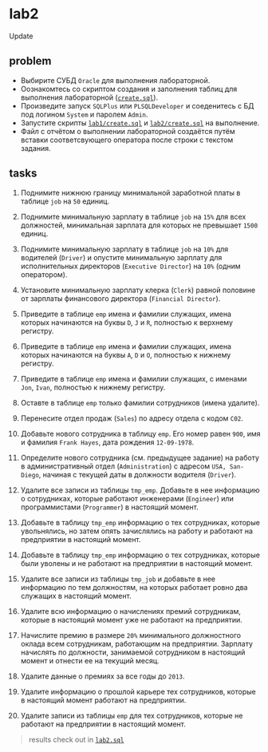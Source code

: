 # lab2
Update

## problem
* Выбирите СУБД `Oracle` для выполнения лабораторной. 
* Оознакомтесь со скриптом создания и заполнения таблиц для выполнения лабораторной ([`create.sql`](https://github.com/Drapegnik/bsu/blob/master/dms/lab2/create.sql)).
* Произведите запуск `SQLPlus` или `PLSQLDeveloper` и соеденитесь с БД под логином `System` и паролем `Admin`.
* Запустите скрипты [`lab1/create.sql`]((https://github.com/Drapegnik/bsu/blob/master/dms/lab1/create.sql)) и [`lab2/create.sql`]((https://github.com/Drapegnik/bsu/blob/master/dms/lab2/create.sql)) на выполнение.
* Файл с отчётом о выполнении лабораторной создаётся путём вставки соответсвующего оператора после строки с текстом задания.

## tasks
1. Поднимите нижнюю границу минимальной заработной платы в таблице `job` на `50` единиц.

2. Поднимите минимальную зарплату в таблице `job` на `15%` для всех должностей, минимальная зарплата для которых не превышает `1500` единиц.

3. Поднимите минимальную зарплату в таблице `job` на `10%` для водителей (`Driver`) и опустите минимальную зарплату для исполнительных директоров (`Executive Director`) на `10%` (одним оператором).

4. Установите минимальную зарплату клерка (`Clerk`) равной половине от зарплаты финансового директора (`Financial Director`).

5. Приведите в таблице `emp` имена и фамилии служащих, имена которых начинаются на буквы `D`, `J` и `R`, полностью к верхнему регистру.

6. Приведите в таблице `emp` имена и фамилии служащих, имена которых начинаются на буквы `A`, `D` и `O`, полностью к нижнему регистру.

7. Приведите в таблице `emp` имена и фамилии служащих, с именами `Jon`, `Ivan`, полностью к нижнему регистру.

8. Оставте в таблице `emp` только фамилии сотрудников (имена удалите).

9. Перенесите отдел продаж (`Sales`) по адресу отдела с кодом `C02`.

10. Добавьте нового сотрудника в таблицу `emp`. Его номер равен `900`, имя и фамилия `Frank Hayes`, дата рождения `12-09-1978`.

11. Определите нового сотрудника (см. предыдущее задание) на работу в административный отдел (`Administration`) с адресом `USA, San-Diego`, начиная с текущей даты в должности водителя (`Driver`).

12. Удалите все записи из таблицы `tmp_emp`. Добавьте в нее информацию о сотрудниках, которые работают инженерами (`Engineer`) или программистами (`Programmer`) в настоящий момент.

13. Добавьте в таблицу `tmp_emp` информацию о тех сотрудниках, которые увольнялись, но затем опять зачислялись на работу и работают на предприятии в настоящий момент.

14. Добавьте в таблицу `tmp_emp` информацию о тех сотрудниках, которые были уволены и не работают на предприятии в настоящий момент.

15. Удалите все записи из таблицы `tmp_job` и добавьте в нее информацию по тем должностям, на которых работает ровно два служащих в настоящий момент.

16. Удалите всю информацию о начислениях премий сотрудникам, которые в настоящий момент уже не работают на предприятии.

17. Начислите премию в размере `20%` минимального должностного оклада всем сотрудникам, работающим на предприятии. Зарплату начислять по должности, занимаемой сотрудником в настоящий момент и отнести ее на текущий месяц.

18. Удалите данные о премиях за все годы до `2013`.

19. Удалите информацию о прошлой карьере тех сотрудников, которые в настоящий момент работают на предприятии.

20. Удалите записи из таблицы `emp` для тех сотрудников, которые не работают на предприятии в настоящий момент.

> results check out in [`lab2.sql`](https://github.com/Drapegnik/bsu/blob/master/dms/lab2/lab2.sql)
